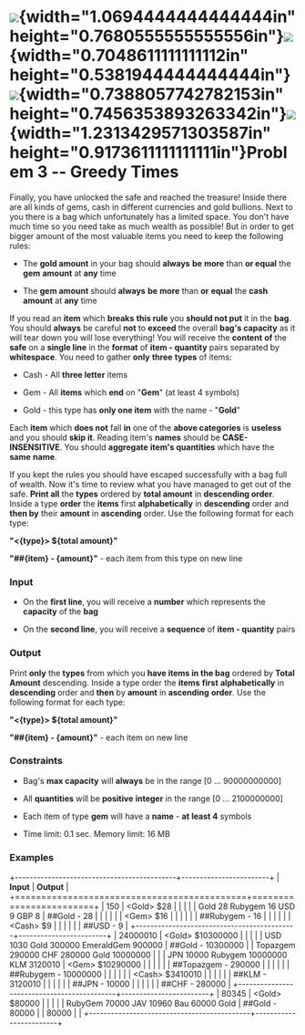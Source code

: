 ![](media/image1.jpeg){width="1.0694444444444444in" height="0.7680555555555556in"}![](media/image2.jpeg){width="0.7048611111111112in" height="0.5381944444444444in"}![](media/image3.jpeg){width="0.7388057742782153in" height="0.7456353893263342in"}![](media/image4.jpeg){width="1.2313429571303587in" height="0.9173611111111111in"}Problem 3 -- Greedy Times
=================================================================================================================================================================================================================================================================================================================================================================

Finally, you have unlocked the safe and reached the treasure! Inside
there are all kinds of gems, cash in different currencies and gold
bullions. Next to you there is a bag which unfortunately has a limited
space. You don't have much time so you need take as much wealth as
possible! But in order to get bigger amount of the most valuable items
you need to keep the following rules:

-   The **gold amount** in your bag should **always** **be** **more**
    than **or equal** the **gem** **amount** at **any** time

-   The **gem amount** should **always** **be** **more** than **or**
    **equal** the **cash** **amount** at **any** time

If you read an **item** which **breaks** **this rule** you **should not
put** it in the **bag**. You should **always** be careful **not** to
**exceed** the overall **bag's capacity** as it will tear down you will
lose everything! You will receive the **content** **of** the **safe** on
a **single line** in the **format** of **item - quantity** pairs
separated by **whitespace**. You need to gather **only** **three**
**types** of items:

-   Cash - All **three letter** items

-   Gem - All **items** which **end** on "**Gem**" (at least 4 symbols)

-   Gold - this type has **only one item** with the name - "**Gold**"

Each **item** which **does not** fall **in** one of the **above
categories** is **useless** and you should **skip it**. Reading item's
**names** should be **CASE-INSENSITIVE**. You should **aggregate**
**item's quantities** which have the **same** **name**.

If you kept the rules you should have escaped successfully with a bag
full of wealth. Now it's time to review what you have managed to get out
of the safe. **Print all** the **types** ordered by **total amount** in
**descending order**. Inside a type **order** the **items** first
**alphabetically** in **descending** order and **then by** their
**amount** in **ascending** order. Use the following format for each
type:

**"\<{type}\> \${total amount}"**

**"\#\#{item} - {amount}"** - each item from this type on new line

### Input

-   On the **first line**, you will receive a **number** which
    represents the **capacity** of the **bag**

-   On the **second line**, you will receive a **sequence** of **item -
    quantity** pairs

### Output

Print **only** the **types** from which you **have items in the bag**
ordered by **Total Amount** descending. Inside a type order the
**items** **first** **alphabetically** in **descending** order and
**then** by **amount** in **ascending** **order**. Use the following
format for each type:

**"\<{type}\> \${total amount}"**

**"\#\#{item} - {amount}"** - each item on new line

### Constraints

-   Bag's **max capacity** will **always** be in the range \[0 ...
    90000000000\]

-   All **quantities** will be **positive** **integer** in the range \[0
    ... 2100000000\]

-   Each item of type **gem** will have a **name** - **at** **least 4**
    symbols

-   Time limit: 0.1 sec. Memory limit: 16 MB

### Examples

+--------------------------------------------+------------------------+
| **Input**                                  | **Output**             |
+============================================+========================+
| 150                                        | \<Gold\> \$28          |
|                                            |                        |
| Gold 28 Rubygem 16 USD 9 GBP 8             | \#\#Gold - 28          |
|                                            |                        |
|                                            | \<Gem\> \$16           |
|                                            |                        |
|                                            | \#\#Rubygem - 16       |
|                                            |                        |
|                                            | \<Cash\> \$9           |
|                                            |                        |
|                                            | \#\#USD - 9            |
+--------------------------------------------+------------------------+
| 24000010                                   | \<Gold\> \$10300000    |
|                                            |                        |
| USD 1030 Gold 300000 EmeraldGem 900000     | \#\#Gold - 10300000    |
| Topazgem 290000 CHF 280000 Gold 10000000   |                        |
| JPN 10000 Rubygem 10000000 KLM 3120010     | \<Gem\> \$10290000     |
|                                            |                        |
|                                            | \#\#Topazgem - 290000  |
|                                            |                        |
|                                            | \#\#Rubygem - 10000000 |
|                                            |                        |
|                                            | \<Cash\> \$3410010     |
|                                            |                        |
|                                            | \#\#KLM - 3120010      |
|                                            |                        |
|                                            | \#\#JPN - 10000        |
|                                            |                        |
|                                            | \#\#CHF - 280000       |
+--------------------------------------------+------------------------+
| 80345                                      | \<Gold\> \$80000       |
|                                            |                        |
| RubyGem 70000 JAV 10960 Bau 60000 Gold     | \#\#Gold - 80000       |
| 80000                                      |                        |
+--------------------------------------------+------------------------+
